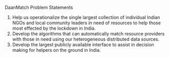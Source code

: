 DaanMatch
Problem Statements

1. Help us operationalize the single largest collection of individual Indian NGOs and local community leaders in need of resources to help those most effected by the lockdown in India.
2. Develop the algorithms that can automatically match resource providers with those in need using our heterogeneous distributed data sources.
3. Develop the largest publicly available interface to assist in decision making for helpers on the ground in India.
